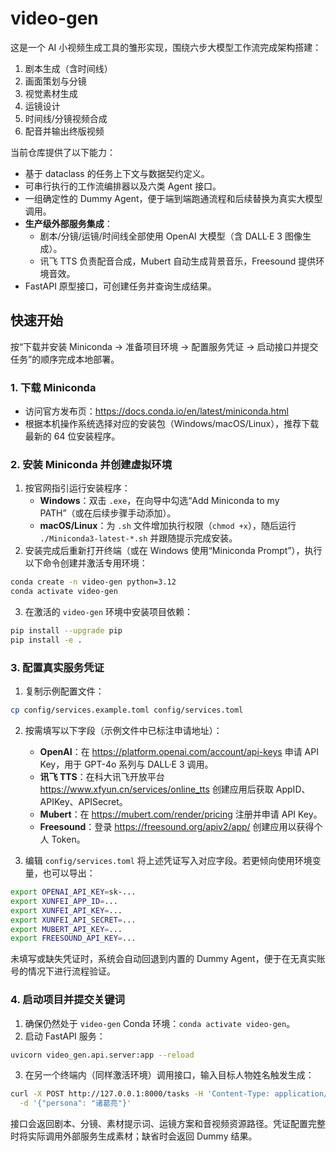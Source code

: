 # video-gen

这是一个 AI 小视频生成工具的雏形实现，围绕六步大模型工作流完成架构搭建：

1. 剧本生成（含时间线）
2. 画面策划与分镜
3. 视觉素材生成
4. 运镜设计
5. 时间线/分镜视频合成
6. 配音并输出终版视频

当前仓库提供了以下能力：

- 基于 dataclass 的任务上下文与数据契约定义。
- 可串行执行的工作流编排器以及六类 Agent 接口。
- 一组确定性的 Dummy Agent，便于端到端跑通流程和后续替换为真实大模型调用。
- **生产级外部服务集成**：
  - 剧本/分镜/运镜/时间线全部使用 OpenAI 大模型（含 DALL·E 3 图像生成）。
  - 讯飞 TTS 负责配音合成，Mubert 自动生成背景音乐，Freesound 提供环境音效。
- FastAPI 原型接口，可创建任务并查询生成结果。

## 快速开始

按“下载并安装 Miniconda → 准备项目环境 → 配置服务凭证 → 启动接口并提交任务”的顺序完成本地部署。

### 1. 下载 Miniconda

- 访问官方发布页：<https://docs.conda.io/en/latest/miniconda.html>
- 根据本机操作系统选择对应的安装包（Windows/macOS/Linux），推荐下载最新的 64 位安装程序。

### 2. 安装 Miniconda 并创建虚拟环境

1. 按官网指引运行安装程序：
   - **Windows**：双击 `.exe`，在向导中勾选“Add Miniconda to my PATH”（或在后续步骤手动添加）。
   - **macOS/Linux**：为 `.sh` 文件增加执行权限（`chmod +x`），随后运行 `./Miniconda3-latest-*.sh` 并跟随提示完成安装。
2. 安装完成后重新打开终端（或在 Windows 使用“Miniconda Prompt”），执行以下命令创建并激活专用环境：

```bash
conda create -n video-gen python=3.12
conda activate video-gen
```

3. 在激活的 `video-gen` 环境中安装项目依赖：

```bash
pip install --upgrade pip
pip install -e .
```

### 3. 配置真实服务凭证

1. 复制示例配置文件：

```bash
cp config/services.example.toml config/services.toml
```

2. 按需填写以下字段（示例文件中已标注申请地址）：
   - **OpenAI**：在 <https://platform.openai.com/account/api-keys> 申请 API Key，用于 GPT-4o 系列与 DALL·E 3 调用。
   - **讯飞 TTS**：在科大讯飞开放平台 <https://www.xfyun.cn/services/online_tts> 创建应用后获取 AppID、APIKey、APISecret。
   - **Mubert**：在 <https://mubert.com/render/pricing> 注册并申请 API Key。
   - **Freesound**：登录 <https://freesound.org/apiv2/app/> 创建应用以获得个人 Token。

3. 编辑 `config/services.toml` 将上述凭证写入对应字段。若更倾向使用环境变量，也可以导出：

```bash
export OPENAI_API_KEY=sk-...
export XUNFEI_APP_ID=...
export XUNFEI_API_KEY=...
export XUNFEI_API_SECRET=...
export MUBERT_API_KEY=...
export FREESOUND_API_KEY=...
```

未填写或缺失凭证时，系统会自动回退到内置的 Dummy Agent，便于在无真实账号的情况下进行流程验证。

### 4. 启动项目并提交关键词

1. 确保仍然处于 `video-gen` Conda 环境：`conda activate video-gen`。
2. 启动 FastAPI 服务：

```bash
uvicorn video_gen.api.server:app --reload
```

3. 在另一个终端内（同样激活环境）调用接口，输入目标人物姓名触发生成：

```bash
curl -X POST http://127.0.0.1:8000/tasks -H 'Content-Type: application/json' \
  -d '{"persona": "诸葛亮"}'
```

接口会返回剧本、分镜、素材提示词、运镜方案和音视频资源路径。凭证配置完整时将实际调用外部服务生成素材；缺省时会返回 Dummy 结果。

